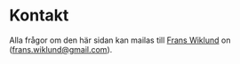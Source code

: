 Kontakt
==============================================

Alla frågor om den här sidan kan mailas till [Frans Wiklund](http://studioreko.com) on (frans.wiklund@gmail.com).
